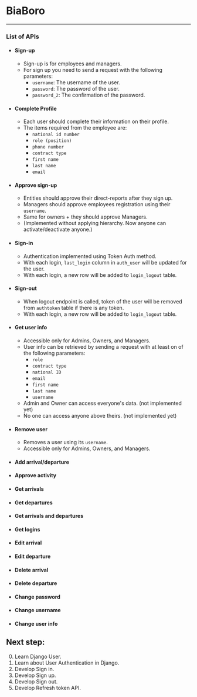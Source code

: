 # BiaBoro

---------------------------------------
### List of APIs

- #### Sign-up
  - Sign-up is for employees and managers.
  - For sign up you need to send a request with the following parameters:
    - `username`: The username of the user.
    - `password`: The password of the user.
    - `password_2`: The confirmation of the password.
    
- #### Complete Profile
  - Each user should complete their information on their profile.
  - The items required from the employee are:
    - `national id number`
    - `role (position)`
    - `phone number`
    - `contract type`
    - `first name`
    - `last name`
    - `email`

- #### Approve sign-up 
  - Entities should approve their direct-reports after they sign up.
  - Managers should approve employees registration using their `username`.
  - Same for owners + they should approve Managers.
  - (Implemented without applying hierarchy. Now anyone can activate/deactivate anyone.)
  
- #### Sign-in
  - Authentication implemented using Token Auth method.
  - With each login, `last_login` column in `auth_user` will be updated for the user.
  - With each login, a new row will be added to `login_logout` table.
  
- #### Sign-out
  - When logout endpoint is called, token of the user will be removed from `authtoken` table if there is any token.
  - With each login, a new row will be added to `login_logout` table.
  
- #### Get user info
  - Accessible only for Admins, Owners, and Managers.
  - User info can be retrieved by sending a request with at least on of the following parameters:
    - `role`
    - `contract type`
    - `national ID`
    - `email`
    - `first name`
    - `last name`
    - `username` 
  - Admin and Owner can access everyone's data. (not implemented yet)
  - No one can access anyone above theirs. (not implemented yet)

- #### Remove user
  - Removes a user using its `username`.
  - Accessible only for Admins, Owners, and Managers.
  
- #### Add arrival/departure
- #### Approve activity
- #### Get arrivals
- #### Get departures
- #### Get arrivals and departures
- #### Get logins
- #### Edit arrival
- #### Edit departure
- #### Delete arrival
- #### Delete departure
- #### Change password
- #### Change username
- #### Change user info

## Next step:
0. Learn Django User.
1. Learn about User Authentication in Django.
2. Develop Sign in.
3. Develop Sign up.
4. Develop Sign out.
5. Develop Refresh token API.

